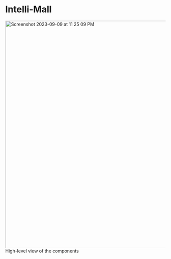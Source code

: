 # Intelli-Mall

<img width="712" alt="Screenshot 2023-09-09 at 11 25 09 PM" src="https://github.com/LordMoMA/Intelli-Mall/assets/67067729/097cfc9d-8d45-48fc-afda-a052d03eb96a">
High-level view of the components
